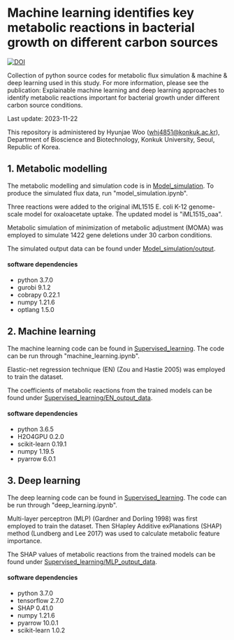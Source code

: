 # Machine learning identifies key metabolic reactions in bacterial growth on different carbon sources

[![DOI](https://zenodo.org/records/10164986.svg)](https://zenodo.org/records/10164986)

Collection of python source codes for metabolic flux simulation & machine & deep learning used in this study.
For more information, please see the publication: Explainable machine learning and deep learning approaches to identify metabolic reactions important for bacterial growth under different carbon source conditions.

Last update: 2023-11-22

This repository is administered by Hyunjae Woo (whj4851@konkuk.ac.kr), Department of Bioscience and Biotechnology, Konkuk University, Seoul, Republic of Korea.

## 1. Metabolic modelling
The metabolic modelling and simulation code is in [Model_simulation](Model_simulation). To produce the simulated flux data, run "model_simulation.ipynb".

Three reactions were added to the original iML1515 E. coli K-12 genome-scale model for oxaloacetate uptake. The updated model is "iML1515_oaa".

Metabolic simulation of minimization of metabolic adjustment (MOMA) was employed to simulate 1422 gene deletions under 30 carbon conditions.

The simulated output data can be found under [Model_simulation/output](Model_simulation/output).

#### software dependencies
* python 3.7.0
* gurobi 9.1.2
* cobrapy 0.22.1
* numpy 1.21.6
* optlang 1.5.0

## 2. Machine learning
The machine learning code can be found in [Supervised_learning](Supervised_learning). The code can be run through "machine_learning.ipynb".

Elastic-net regression technique (EN) (Zou and Hastie 2005) was employed to train the dataset. 

The coefficients of metabolic reactions from the trained models can be found under [Supervised_learning/EN_output_data](Supervised_learning/EN_output_data).

#### software dependencies
* python 3.6.5
* H2O4GPU 0.2.0
* scikit-learn 0.19.1
* numpy 1.19.5
* pyarrow 6.0.1

## 3. Deep learning
The deep learning code can be found in [Supervised_learning](Supervised_learning). The code can be run through "deep_learning.ipynb".

Multi-layer perceptron (MLP) (Gardner and Dorling 1998) was first employed to train the dataset. Then SHapley Additive exPlanations (SHAP) method (Lundberg and Lee 2017) was used to calculate metabolic feature importance. 

The SHAP values of metabolic reactions from the trained models can be found under [Supervised_learning/MLP_output_data](Supervised_learning/MLP_output_data).

#### software dependencies
* python 3.7.0
* tensorflow 2.7.0
* SHAP 0.41.0
* numpy 1.21.6
* pyarrow 10.0.1
* scikit-learn 1.0.2
